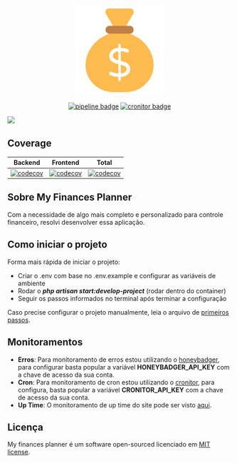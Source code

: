 <p align="center">
    <img src="./public/favicon.png" width="200" alt="application icon">
</p>

<p align="center">
    <a href="https://github.com/Jhon-Henkel/my-finances-planner/actions?query=branch%3Amain++"><img src="https://github.com/Jhon-Henkel/my-finances-planner/actions/workflows/main_branch_pipeline.yml/badge.svg" alt="pipeline badge"></a>
    <a href="https://my-finances-planner-demo.cronitorstatus.com/"><img src="https://cronitor.io/badges/7TNGwI/production/Kx5Z8Ty_r1i5MPDI_w5JPm66d7Y.svg" alt="cronitor badge"></a>
</p>

<p>
  <a href="https://skillicons.dev">
    <img src="https://skillicons.dev/icons?i=docker,php,html,css,js,vue,bootstrap,mysql,laravel,vite" />
  </a>
</p>

## Coverage
|                                                                                             Backend                                                                                              |                                                                                             Frontend                                                                                              |                                                                                        Total                                                                                         |
|:------------------------------------------------------------------------------------------------------------------------------------------------------------------------------------------------:|:-------------------------------------------------------------------------------------------------------------------------------------------------------------------------------------------------:|:------------------------------------------------------------------------------------------------------------------------------------------------------------------------------------:|
| [![codecov](https://codecov.io/gh/Jhon-Henkel/my-finances-planner/branch/main/graph/badge.svg?flag=backend&token=ZWK28PWTZF&precision=2)](https://codecov.io/gh/Jhon-Henkel/my-finances-planner) | [![codecov](https://codecov.io/gh/Jhon-Henkel/my-finances-planner/branch/main/graph/badge.svg?flag=frontend&token=ZWK28PWTZF&precision=2)](https://codecov.io/gh/Jhon-Henkel/my-finances-planner) | [![codecov](https://codecov.io/gh/Jhon-Henkel/my-finances-planner/flag/backend/graph/badge.svg?token=ZWK28PWTZF&precision=2)](https://codecov.io/gh/Jhon-Henkel/my-finances-planner) |

## Sobre My Finances Planner
Com a necessidade de algo mais completo e personalizado para controle financeiro, resolvi desenvolver essa aplicação.

## Como iniciar o projeto

Forma mais rápida de iniciar o projeto:
- Criar o .env com base no .env.example e configurar as variáveis de ambiente
- Rodar o ***php artisan start:develop-project*** (rodar dentro do container)
- Seguir os passos informados no terminal após terminar a configuração

Caso precise configurar o projeto manualmente, leia o arquivo de [primeiros passos](https://github.com/Jhon-Henkel/my-finances-planner/blob/main/.docs/FIRST_STEPS.md).

## Monitoramentos
- **Erros**: Para monitoramento de erros estou utilizando o [honeybadger](https://www.honeybadger.io/), para configurar basta popular 
a variável **HONEYBADGER_API_KEY** com a chave de acesso da sua conta.
- **Cron**: Para monitoramento de cron estou utilizando o [cronitor](https://cronitor.io/), para configura, basta popular
a variável **CRONITOR_API_KEY** com a chave de acesso da sua conta.
- **Up Time**: O monitoramento de up time do site pode ser visto [aqui](https://my-finances-planner-demo.cronitorstatus.com/).

## Licença
My finances planner é um software open-sourced licenciado em [MIT license](https://opensource.org/licenses/MIT).